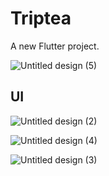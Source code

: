 # Triptea

A new Flutter project.

![Untitled design (5)](https://user-images.githubusercontent.com/108749310/193445804-02853978-96c5-40b8-bfa4-f8983b916e02.jpg)


## UI

![Untitled design (2)](https://user-images.githubusercontent.com/108749310/193445836-5a53855b-3934-4d53-b21a-98ccc762c2a5.jpg)

![Untitled design (4)](https://user-images.githubusercontent.com/108749310/193445838-fc9fa339-dad5-41ae-a197-7d23ae057516.jpg)

![Untitled design (3)](https://user-images.githubusercontent.com/108749310/193445840-8b6c4657-3c2b-4497-a5d0-78568f875143.jpg)
